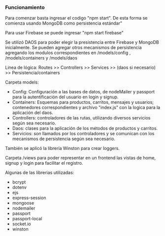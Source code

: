 <h3>Funcionamiento</h3>

<p>Para comenzar basta ingresar el codigo "npm start". De esta forma se comienza usando MongoDB como persistencia estándar"</p> 
<p>Para usar Firebase se puede ingresar "npm start firebase"</p> 

<p>Se utilizó DAOS para poder elegir la presistencia entre Firebase y MongoDB inicialmente. Se pueden agregar otros mecanismos de persistencia agregando los modulos correspondientes en /models/config , /models/containers y /models/daos</p>

<p>Linea de lógica: Routes >> Controllers >> Services >> (daos si necesario) >> Persistencia/containers </p>

Carpeta models:
<ul>
<li>Config: Configuración a las bases de datos, de nodeMailer y passport para la autentificación del usuario en login y signup.</li>
<li>Containers: Esquemas para productos, carritos, mensajes y usuarios; contenedores correspondientes y archivo "index.js" con la logica para la aplicación del daos.</li>
<li>Controllers: controladores de las rutas, utilizando diversos servicios según sea necesario.</li>
<li>Daos: clases para la aplicación de los métodos de productos y carritos.</li>
<li>Servicios: son llamados por los controladores y se comunican con los mecanismos de persistencia según sea necesario.</li>
</ul>

<p>También se aplicó la librería Winston para crear loggers.<p>

<p>Carpeta /views para poder representar en un frontend las vistas de home, signup y login para facilitar el registro.</p>

<p>Algunas de las librerias utilizadas:</p>
<ul>
<li>bcrypt</li>
<li>dotenv</li>
<li>ejs</li>
<li>express-session</li>
<li>mongoose</li>
<li>nodemailer</li>
<li>passport</li>
<li>passport-local</li>
<li>socket.io</li>
<li>winston</li>
